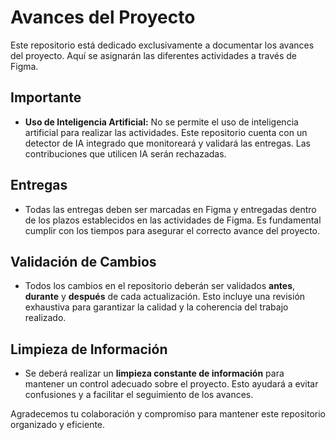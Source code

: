 # Avances del Proyecto

Este repositorio está dedicado exclusivamente a documentar los avances del proyecto. Aquí se asignarán las diferentes actividades a través de Figma.

## Importante

- **Uso de Inteligencia Artificial:** No se permite el uso de inteligencia artificial para realizar las actividades. Este repositorio cuenta con un detector de IA integrado que monitoreará y validará las entregas. Las contribuciones que utilicen IA serán rechazadas.

## Entregas

- Todas las entregas deben ser marcadas en Figma y entregadas dentro de los plazos establecidos en las actividades de Figma. Es fundamental cumplir con los tiempos para asegurar el correcto avance del proyecto.

## Validación de Cambios

- Todos los cambios en el repositorio deberán ser validados **antes**, **durante** y **después** de cada actualización. Esto incluye una revisión exhaustiva para garantizar la calidad y la coherencia del trabajo realizado.

## Limpieza de Información

- Se deberá realizar un **limpieza constante de información** para mantener un control adecuado sobre el proyecto. Esto ayudará a evitar confusiones y a facilitar el seguimiento de los avances.

Agradecemos tu colaboración y compromiso para mantener este repositorio organizado y eficiente.
